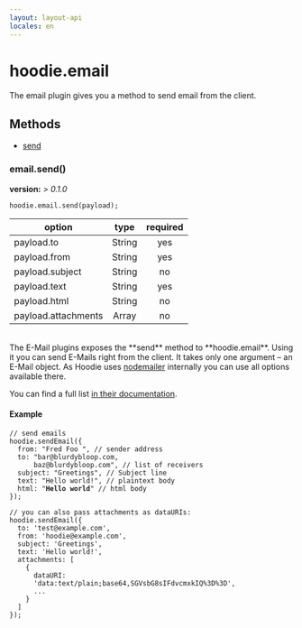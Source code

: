 ```yaml
---
layout: layout-api
locales: en
---
```

# hoodie.email 

The email plugin gives you a method to send email from the client.

## Methods
- [send](#emailsend)

<a id="emailsend"></a>
### email.send()
**version:**    *> 0.1.0* 


<pre><code>hoodie.email.send(payload);</code></pre>

| option              | type   | required |
| ------------------- |:------:|:--------:|
| payload.to          | String | yes      |
| payload.from        | String | yes      |
| payload.subject     | String | no       |
| payload.text        | String | yes      |
| payload.html        | String | no       |
| payload.attachments | Array  | no       |

<br />
The E-Mail plugins exposes the **send** method to **hoodie.email**. Using it you can send E-Mails right from the client.
It takes only one argument – an E-Mail object. As Hoodie uses <a href="http://www.nodemailer.com/" target="_blank">nodemailer</a> internally you can use all options available there. 

You can find a full list <a href="http://www.nodemailer.com/#e-mail-message-fields" target="_blank">in their documentation</a>.

#### Example

<pre><code>// send emails
hoodie.sendEmail({
  from: "Fred Foo <foo@blurdybloop.com>", // sender address
  to: "bar@blurdybloop.com, 
      baz@blurdybloop.com", // list of receivers
  subject: "Greetings", // Subject line
  text: "Hello world!", // plaintext body
  html: "<b>Hello world</b>" // html body
});

// you can also pass attachments as dataURIs:
hoodie.sendEmail({
  to: 'test@example.com',
  from: 'hoodie@example.com',
  subject: 'Greetings',
  text: 'Hello world!',
  attachments: [
    {
      dataURI: 
      'data:text/plain;base64,SGVsbG8sIFdvcmxkIQ%3D%3D', 
      ...
    }
  ]
});
</code></pre>
